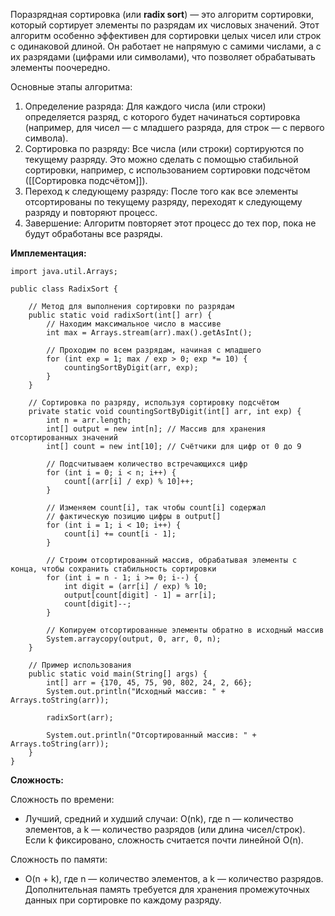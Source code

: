 Поразрядная сортировка (или **radix sort**) — это алгоритм сортировки, который сортирует элементы по разрядам их числовых значений. Этот алгоритм особенно эффективен для сортировки целых чисел или строк с одинаковой длиной. Он работает не напрямую с самими числами, а с их разрядами (цифрами или символами), что позволяет обрабатывать элементы поочередно.

Основные этапы алгоритма:
1. Определение разряда: Для каждого числа (или строки) определяется разряд, с которого будет начинаться сортировка (например, для чисел — с младшего разряда, для строк — с первого символа).
2. Сортировка по разряду: Все числа (или строки) сортируются по текущему разряду. Это можно сделать с помощью стабильной сортировки, например, с использованием сортировки подсчётом ([[Сортировка подсчётом]]).
3. Переход к следующему разряду: После того как все элементы отсортированы по текущему разряду, переходят к следующему разряду и повторяют процесс.
4. Завершение: Алгоритм повторяет этот процесс до тех пор, пока не будут обработаны все разряды.


**Имплементация:**

```
import java.util.Arrays;

public class RadixSort {

    // Метод для выполнения сортировки по разрядам
    public static void radixSort(int[] arr) {
        // Находим максимальное число в массиве
        int max = Arrays.stream(arr).max().getAsInt();

        // Проходим по всем разрядам, начиная с младшего
        for (int exp = 1; max / exp > 0; exp *= 10) {
            countingSortByDigit(arr, exp);
        }
    }

    // Сортировка по разряду, используя сортировку подсчётом
    private static void countingSortByDigit(int[] arr, int exp) {
        int n = arr.length;
        int[] output = new int[n]; // Массив для хранения отсортированных значений
        int[] count = new int[10]; // Счётчики для цифр от 0 до 9

        // Подсчитываем количество встречающихся цифр
        for (int i = 0; i < n; i++) {
            count[(arr[i] / exp) % 10]++;
        }

        // Изменяем count[i], так чтобы count[i] содержал 
        // фактическую позицию цифры в output[]
        for (int i = 1; i < 10; i++) {
            count[i] += count[i - 1];
        }

        // Строим отсортированный массив, обрабатывая элементы с конца, чтобы сохранить стабильность сортировки
        for (int i = n - 1; i >= 0; i--) {
            int digit = (arr[i] / exp) % 10;
            output[count[digit] - 1] = arr[i];
            count[digit]--;
        }

        // Копируем отсортированные элементы обратно в исходный массив
        System.arraycopy(output, 0, arr, 0, n);
    }

    // Пример использования
    public static void main(String[] args) {
        int[] arr = {170, 45, 75, 90, 802, 24, 2, 66};
        System.out.println("Исходный массив: " + Arrays.toString(arr));

        radixSort(arr);

        System.out.println("Отсортированный массив: " + Arrays.toString(arr));
    }
}
```


**Сложность:**

Сложность по времени:
- Лучший, средний и худший случаи: O(nk), где n — количество элементов, а k — количество разрядов (или длина чисел/строк). Если k фиксировано, сложность считается почти линейной O(n).

Сложность по памяти:
- O(n + k), где n — количество элементов, а k — количество разрядов. Дополнительная память требуется для хранения промежуточных данных при сортировке по каждому разряду.